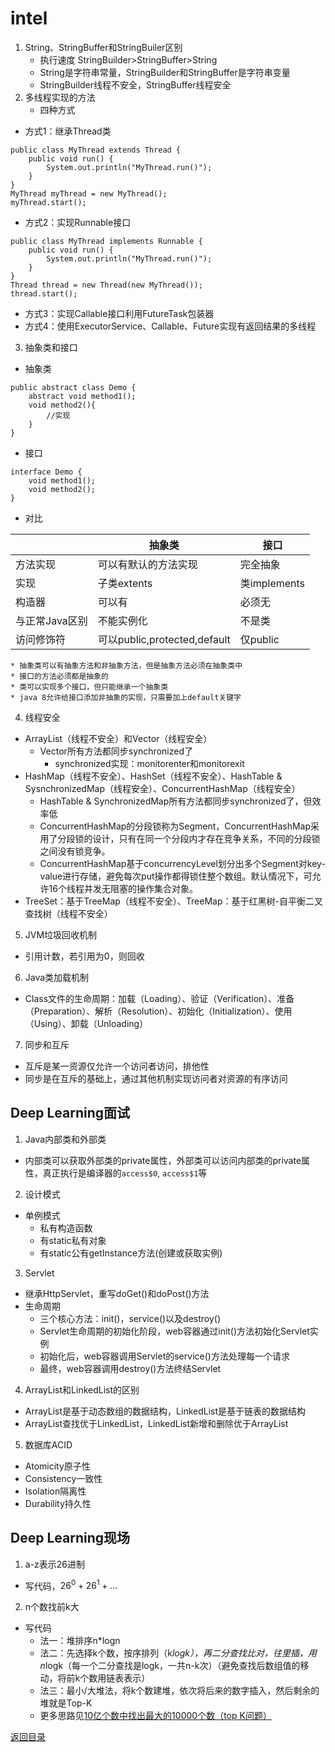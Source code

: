 # intel
1. String、StringBuffer和StringBuiler区别
    * 执行速度 StringBuilder>StringBuffer>String
    * String是字符串常量，StringBuilder和StringBuffer是字符串变量
    * StringBuilder线程不安全，StringBuffer线程安全
2.  多线程实现的方法
    * 四种方式
* 方式1：继承Thread类
```
public class MyThread extends Thread {  
    public void run() {  
        System.out.println("MyThread.run()");  
    }  
}  
MyThread myThread = new MyThread();  
myThread.start();
```
* 方式2：实现Runnable接口
```
public class MyThread implements Runnable {  
    public void run() {  
        System.out.println("MyThread.run()");  
    }  
}
Thread thread = new Thread(new MyThread());  
thread.start();
```
* 方式3：实现Callable接口利用FutureTask包装器
* 方式4：使用ExecutorService、Callable、Future实现有返回结果的多线程
3. 抽象类和接口
* 抽象类
```
public abstract class Demo {  
    abstract void method1();   
    void method2(){  
        //实现  
    }  
} 
```
* 接口
```
interface Demo {  
    void method1();  
    void method2();  
} 
```
* 对比

||抽象类|接口|
|-|-|-|
|方法实现|可以有默认的方法实现|完全抽象|
|实现|子类extents|类implements|
|构造器|可以有|必须无|
|与正常Java区别|不能实例化|不是类|
|访问修饰符|可以public,protected,default|仅public|
    * 抽象类可以有抽象方法和非抽象方法，但是抽象方法必须在抽象类中
    * 接口的方法必须都是抽象的
    * 类可以实现多个接口，但只能继承一个抽象类
    * java 8允许给接口添加非抽象的实现，只需要加上default关键字
4. 线程安全
* ArrayList（线程不安全）和Vector（线程安全）
    * Vector所有方法都同步synchronized了
        * synchronized实现：monitorenter和monitorexit
* HashMap（线程不安全）、HashSet（线程不安全）、HashTable & SysnchronizedMap（线程安全）、ConcurrentHashMap（线程安全）
    * HashTable & SynchronizedMap所有方法都同步synchronized了，但效率低
    * ConcurrentHashMap的分段锁称为Segment，ConcurrentHashMap采用了分段锁的设计，只有在同一个分段内才存在竞争关系，不同的分段锁之间没有锁竞争。
    * ConcurrentHashMap基于concurrencyLevel划分出多个Segment对key-value进行存储，避免每次put操作都得锁住整个数组。默认情况下，可允许16个线程并发无阻塞的操作集合对象。
* TreeSet：基于TreeMap（线程不安全）、TreeMap：基于红黑树-自平衡二叉查找树（线程不安全）
5. JVM垃圾回收机制
* 引用计数，若引用为0，则回收
6. Java类加载机制
* Class文件的生命周期：加载（Loading）、验证（Verification）、准备（Preparation）、解析（Resolution）、初始化（Initialization）、使用（Using）、卸载（Unloading）
7. 同步和互斥
* 互斥是某一资源仅允许一个访问者访问，排他性
* 同步是在互斥的基础上，通过其他机制实现访问者对资源的有序访问

## Deep Learning面试
1. Java内部类和外部类
* 内部类可以获取外部类的private属性，外部类可以访问内部类的private属性，真正执行是编译器的`access$0`, `access$1`等
2. 设计模式
* 单例模式
    * 私有构造函数
    * 有static私有对象
    * 有static公有getInstance方法(创建或获取实例)
3. Servlet
* 继承HttpServlet，重写doGet()和doPost()方法
* 生命周期
    * 三个核心方法：init()，service()以及destroy()
    * Servlet生命周期的初始化阶段，web容器通过init()方法初始化Servlet实例
    * 初始化后，web容器调用Servlet的service()方法处理每一个请求
    * 最终，web容器调用destroy()方法终结Servlet
4. ArrayList和LinkedList的区别
* ArrayList是基于动态数组的数据结构，LinkedList是基于链表的数据结构
* ArrayList查找优于LinkedList，LinkedList新增和删除优于ArrayList
5. 数据库ACID
* Atomicity原子性
* Consistency一致性
* Isolation隔离性
* Durability持久性

## Deep Learning现场
1. a-z表示26进制
* 写代码，$26^0+26^1+...$
2. n个数找前k大
* 写代码
    * 法一：堆排序n*logn
    * 法二：先选择k个数，按序排列（k*logk），再二分查找比对，往里插，用n*logk（每一个二分查找是logk，一共n-k次）（避免查找后数组值的移动，将前k个数用链表表示）
    * 法三：最小/大堆法，将k个数建堆，依次将后来的数字插入，然后剩余的堆就是Top-K  
    * 更多思路见[10亿个数中找出最大的10000个数（top K问题）](http://blog.csdn.net/zyq522376829/article/details/47686867)

[返回目录](../../CONTENTS.md)